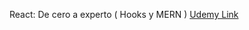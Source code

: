
React: De cero a experto ( Hooks y MERN )
[Udemy Link](https://www.udemy.com/course/react-cero-experto/)